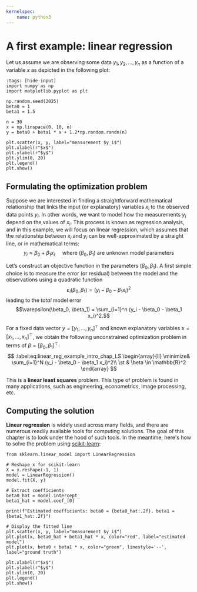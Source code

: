 ```yaml
---
kernelspec:
    name: python3
---
```

# A first example: linear regression


Let us assume we are observing some data $y_1, y_2, \ldots, y_n$ as a function of a variable $x$ as depicted in the following plot:

```{code-cell} python
:tags: [hide-input]
import numpy as np
import matplotlib.pyplot as plt

np.random.seed(2025)
beta0 = 1
beta1 = 1.5

n = 30
x = np.linspace(0, 10, n)
y = beta0 + beta1 * x + 1.2*np.random.randn(n)

plt.scatter(x, y, label="measurement $y_i$")
plt.xlabel(r"$x$")
plt.ylabel(r"$y$")
plt.ylim(0, 20)
plt.legend()
plt.show()
```

## Formulating the optimization problem 

Suppose we are interested in finding a straightforward mathematical relationship that links the input (or explanatory) variables $x_i$ to the observed data points $y_i$. In other words, we want to model how the measurements $y_i$ depend on the values of $x_i$. This process is known as regression analysis, and in this example, we will focus on linear regression, which assumes that the relationship between $x_i$ and $y_i$ can be well-approximated by a straight line, or in mathematical terms:
$$y_i \approx \beta_0 + \beta_1 x_i\quad \text{ where }(\beta_0, \beta_1) \text{ are unknown model parameters}$$


Let’s construct an objective function in the parameters $(\beta_0, \beta_1)$. A first simple choice is to measure the error (or residual) between the model and the observations using a quadratic function
$$\varepsilon_i(\beta_0, \beta_1) = (y_i - \beta_0 - \beta_1 x_i)^2$$
leading to the *total* model error
$$\varepsilon(\beta_0, \beta_1) = \sum_{i=1}^n (y_i - \beta_0 - \beta_1 x_i)^2.$$


For a fixed data vector $y = [y_1, \ldots, y_n]^\top$ and known explanatory variables $x = [x_1, \ldots, x_n]^\top$, we obtain the following unconstrained optimization problem in terms of $\beta = [\beta_0, \beta_1]^\top$: 
$$
:label:eq:linear_reg_example_intro_chap_LS
\begin{array}{ll}
\minimize& \sum_{i=1}^N (y_i - \beta_0 - \beta_1 x_i)^2\\
\st & \beta \in \mathbb{R}^2
\end{array}
$$

This is a **linear least squares** problem. This type of problem is found in many applications, such as engineering, econometrics, image processing, etc.  

## Computing the solution

**Linear regression** is widely used across many fields, and there are numerous readily available tools for computing solutions. The goal of this chapter is to look under the hood of such tools. In the meantime, here's how to solve the problem [](#eq:linear_reg_example_intro_chap_LS) using [scikit-learn](https://scikit-learn.org/stable/): 

```{code-cell} python
from sklearn.linear_model import LinearRegression

# Reshape x for scikit-learn
X = x.reshape(-1, 1)
model = LinearRegression()
model.fit(X, y)

# Extract coefficients
beta0_hat = model.intercept_
beta1_hat = model.coef_[0]

print(f"Estimated coefficients: beta0 = {beta0_hat:.2f}, beta1 = {beta1_hat:.2f}")

# Display the fitted line
plt.scatter(x, y, label="measurement $y_i$")
plt.plot(x, beta0_hat + beta1_hat * x, color="red", label="estimated model")
plt.plot(x, beta0 + beta1 * x, color="green", linestyle='--', label="ground truth")

plt.xlabel(r"$x$")
plt.ylabel(r"$y$")
plt.ylim(0, 20)
plt.legend()
plt.show()

```